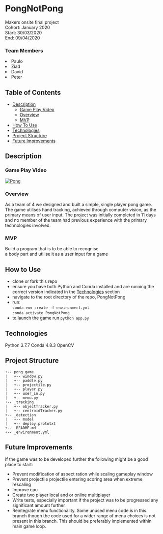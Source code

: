 # PongNotPong
Makers onsite final project    
Cohort: January 2020  
Start: 30/03/2020  
End: 09/04/2020
### Team Members</h3>
<li>Paulo
<li>Ziad
<li>David
<li>Peter

## Table of Contents

* [Description](#description)
  * [Game Play Video](#game-play-video)
  * [Overview](#overview)
  * [MVP](#mvp)
* [How To Use](#how-to-use)
* [Technologies](#technologies)
* [Project Structure](#project-structure)
* [Future Improvements](#future-improvements)

## Description

### Game Play Video
[![Pong](https://img.youtube.com/vi/XgSwKFBHiGE/0.jpg)](https://youtu.be/XgSwKFBHiGE)

### Overview
As a team of 4 we designed and built a simple, single player pong game. The game utilises hand tracking, achieved through computer vision, as the primary means of user input. The project was initially completed in 11 days and no member of the team had previous experience with the primary technologies involved.

### MVP
Build a program that is to be able to recognise  
a body part and utilise it as a user input for a game

## How to Use

* clone or fork this repo
* ensure you have both Python and Conda installed and are running the correct version indicated in the [Technologies](#technologies) section
* navigate to the root directory of the repo, PongNotPong  
* run:   
``conda env create -f environment.yml``  
``conda activate PongNotPong``
* to launch the game run ``python app.py``

## Technologies

Python 3.7.7
Conda 4.8.3
OpenCV

## Project Structure
```
+-- pong_game
|   +-- window.py
|   +-- paddle.py
|   +-- projectile.py
|   +-- player.py
|   +-- user_in.py
|   +-- menu.py
+-- _tracking
|   +-- objectTracker.py
|   +-- centroidTracker.py
+-- _detection
|   +-- model
|   +-- deploy.prototxt
+-- _README.md
+-- _environment.yml
```

## Future Improvements

If the game was to be developed further the following might be a good place to start:

* Prevent modification of aspect ration while scaling gameplay window
* Prevent projectile projectile entering scoring area when extreme rescaling
* Improve cpu
* Create two player local and or online multiplayer
* Write tests, especially important if the project was to be progressed any significant amount further
* Reintegrate menu functionality. Some unused menu code is in this branch though the code used for a wider range of menu choices is not present in this branch. This should be preferably implemented within main game loop.
